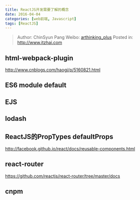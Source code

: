 ```yaml
---
title: ReactJS开发需要了解的概念
date: 2016-04-04
categories: [web前端, Javascript]
tags: [ReactJS]
---
```


> Author: ChinSyun Pang
> Weibo: [arthinking_plus](http://weibo.com/arthinkingplus)
> Posted in: http://www.itzhai.com

## html-webpack-plugin

http://www.cnblogs.com/haogj/p/5160821.html


## ES6  module  default

## EJS

## lodash

## ReactJS的PropTypes  defaultProps

http://facebook.github.io/react/docs/reusable-components.html

## react-router
https://github.com/reactjs/react-router/tree/master/docs

## cnpm



